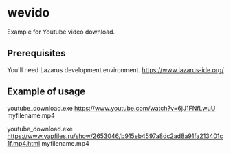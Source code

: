 # wevido
Example for Youtube video download.

## Prerequisites
You'll need Lazarus development environment. https://www.lazarus-ide.org/

## Example of usage

youtube_download.exe https://www.youtube.com/watch?v=6jJ1FNfLwuU myfilename.mp4

youtube_download.exe https://www.yapfiles.ru/show/2653046/b915eb4597a8dc2ad8a91fa213401c1f.mp4.html myfilename.mp4

